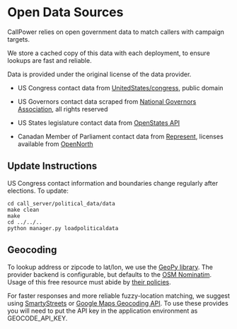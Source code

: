 Open Data Sources
==============

CallPower relies on open government data to match callers with campaign targets.

We store a cached copy of this data with each deployment, to ensure lookups are fast and reliable.

Data is provided under the original license of the data provider. 

* US Congress contact data from [UnitedStates/congress](https://github.com/unitedstates/congress), public domain
* US Governors contact data scraped from [National Governors Association](https://github.com/spacedogXYZ/us_governors_contact), all rights reserved
* US States legislature contact data from [OpenStates API](http://docs.openstates.org/en/latest/api/)

* Canadan Member of Parliament contact data from [Represent](http://represent.opennorth.ca), licenses available from [OpenNorth](https://github.com/opennorth/represent-canada-data)

Update Instructions
-------------------

US Congress contact information and boundaries change regularly after elections. To update: 

    cd call_server/political_data/data
    make clean
    make
    cd ../../..
    python manager.py loadpoliticaldata

Geocoding
---------

To lookup address or zipcode to lat/lon, we use the [GeoPy library](https://geopy.readthedocs.io/en/1.11.0/#module-geopy.geocoders). The provider backend is configurable, but defaults to the [OSM Nominatim](https://nominatim.openstreetmap.org). Usage of this free resource must abide by [their policies](https://operations.osmfoundation.org/policies/nominatim/).

For faster responses and more reliable fuzzy-location matching, we suggest using [SmartyStreets](https://smartystreets.com) or [Google Maps Geocoding API](https://developers.google.com/maps/documentation/geocoding/start). To use these provides you will need to put the API key in the application environment as GEOCODE_API_KEY.